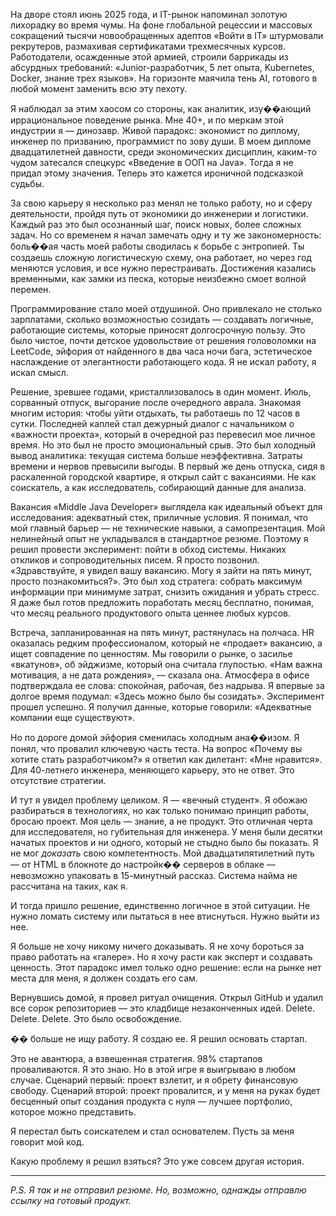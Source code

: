 На дворе стоял июнь 2025 года, и IT-рынок напоминал золотую лихорадку во время чумы. На фоне глобальной рецессии и массовых сокращений тысячи новообращенных адептов «Войти в IT» штурмовали рекрутеров, размахивая сертификатами трехмесячных курсов. Работодатели, осажденные этой армией, строили баррикады из абсурдных требований: «Junior-разработчик, 5 лет опыта, Kubernetes, Docker, знание трех языков». На горизонте маячила тень AI, готового в любой момент заменить всю эту пехоту.

Я наблюдал за этим хаосом со стороны, как аналитик, изу��ающий иррациональное поведение рынка. Мне 40+, и по меркам этой индустрии я — динозавр. Живой парадокс: экономист по диплому, инженер по призванию, программист по зову души. В моем дипломе двадцатилетней давности, среди экономических дисциплин, каким-то чудом затесался спецкурс «Введение в ООП на Java». Тогда я не придал этому значения. Теперь это кажется ироничной подсказкой судьбы.

За свою карьеру я несколько раз менял не только работу, но и сферу деятельности, пройдя путь от экономики до инженерии и логистики. Каждый раз это был осознанный шаг, поиск новых, более сложных задач. Но со временем я начал замечать одну и ту же закономерность: боль��ая часть моей работы сводилась к борьбе с энтропией. Ты создаешь сложную логистическую схему, она работает, но через год меняются условия, и все нужно перестраивать. Достижения казались временными, как замки из песка, которые неизбежно смоет волной перемен.

Программирование стало моей отдушиной. Оно привлекало не столько зарплатами, сколько возможностью созидать — создавать логичные, работающие системы, которые приносят долгосрочную пользу. Это было чистое, почти детское удовольствие от решения головоломки на LeetCode, эйфория от найденного в два часа ночи бага, эстетическое наслаждение от элегантности работающего кода. Я не искал работу, я искал смысл.

Решение, зревшее годами, кристаллизовалось в один момент. Июль, сорванный отпуск, выгорание после очередного аврала. Знакомая многим история: чтобы уйти отдыхать, ты работаешь по 12 часов в сутки. Последней каплей стал дежурный диалог с начальником о «важности проекта», который в очередной раз перевесил мое личное время. Но это был не просто эмоциональный срыв. Это был холодный вывод аналитика: текущая система больше неэффективна. Затраты времени и нервов превысили выгоды. В первый же день отпуска, сидя в раскаленной городской квартире, я открыл сайт с вакансиями. Не как соискатель, а как исследователь, собирающий данные для анализа.

Вакансия «Middle Java Developer» выглядела как идеальный объект для исследования: адекватный стек, приличные условия. Я понимал, что мой главный барьер — не технические навыки, а самопрезентация. Мой нелинейный опыт не укладывался в стандартное резюме. Поэтому я решил провести эксперимент: пойти в обход системы. Никаких откликов и сопроводительных писем. Я просто позвонил. «Здравствуйте, я увидел вашу вакансию. Могу я зайти на пять минут, просто познакомиться?». Это был ход стратега: собрать максимум информации при минимуме затрат, снизить ожидания и убрать стресс. Я даже был готов предложить поработать месяц бесплатно, понимая, что месяц реального продуктового опыта ценнее любых курсов.

Встреча, запланированная на пять минут, растянулась на полчаса. HR оказалась редким профессионалом, который не «продает» вакансию, а ищет совпадение по ценностям. Мы говорили о рынке, о засилье «вкатунов», об эйджизме, который она считала глупостью. «Нам важна мотивация, а не дата рождения», — сказала она. Атмосфера в офисе подтверждала ее слова: спокойная, рабочая, без надрыва. Я впервые за долгое время подумал: «Здесь можно было бы созидать». Эксперимент прошел успешно. Я получил данные, которые говорили: «Адекватные компании еще существуют».

Но по дороге домой эйфория сменилась холодным ана��изом. Я понял, что провалил ключевую часть теста. На вопрос «Почему вы хотите стать разработчиком?» я ответил как дилетант: «Мне нравится». Для 40-летнего инженера, меняющего карьеру, это не ответ. Это отсутствие стратегии.

И тут я увидел проблему целиком. Я — «вечный студент». Я обожаю разбираться в технологиях, но как только понимаю принцип работы, бросаю проект. Моя цель — знание, а не продукт. Это отличная черта для исследователя, но губительная для инженера. У меня были десятки начатых проектов и ни одного, который не стыдно было бы показать. Я не мог *доказать* свою компетентность. Мой двадцатипятилетний путь — от HTML в блокноте до настройк�� серверов в облаке — невозможно упаковать в 15-минутный рассказ. Система найма не рассчитана на таких, как я.

И тогда пришло решение, единственно логичное в этой ситуации. Не нужно ломать систему или пытаться в нее втиснуться. Нужно выйти из нее.

Я больше не хочу никому ничего доказывать. Я не хочу бороться за право работать на «галере». Но я хочу расти как эксперт и создавать ценность. Этот парадокс имел только одно решение: если на рынке нет места для меня, я должен создать его сам.

Вернувшись домой, я провел ритуал очищения. Открыл GitHub и удалил все сорок репозиториев — это кладбище незаконченных идей. Delete. Delete. Delete. Это было освобождение.

�� больше не ищу работу. Я создаю ее. Я решил основать стартап.

Это не авантюра, а взвешенная стратегия. 98% стартапов проваливаются. Я это знаю. Но в этой игре я выигрываю в любом случае. Сценарий первый: проект взлетит, и я обрету финансовую свободу. Сценарий второй: проект провалится, и у меня на руках будет бесценный опыт создания продукта с нуля — лучшее портфолио, которое можно представить.

Я перестал быть соискателем и стал основателем. Пусть за меня говорит мой код.

Какую проблему я решил взяться? Это уже совсем другая история.

***

*P.S. Я так и не отправил резюме. Но, возможно, однажды отправлю ссылку на готовый продукт.*

